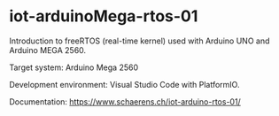 # iot-arduinoMega-rtos-01
Introduction to freeRTOS (real-time kernel) used with Arduino UNO and Arduino MEGA 2560. 

Target system: Arduino Mega 2560

Development environment: Visual Studio Code with PlatformIO.

Documentation: https://www.schaerens.ch/iot-arduino-rtos-01/

